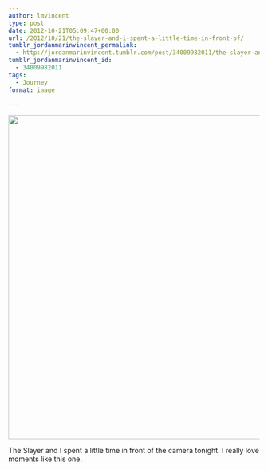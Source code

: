 ```yaml
---
author: lmvincent
type: post
date: 2012-10-21T05:09:47+00:00
url: /2012/10/21/the-slayer-and-i-spent-a-little-time-in-front-of/
tumblr_jordanmarinvincent_permalink:
  - http://jordanmarinvincent.tumblr.com/post/34009982011/the-slayer-and-i-spent-a-little-time-in-front-of
tumblr_jordanmarinvincent_id:
  - 34009982011
tags:
  - Journey
format: image

---
```

<img loading="lazy" src="https://jordansjourney.files.wordpress.com/2012/10/tumblr_mc890c2mwa1rn5v6ko1_1280.png" alt="" width="1024" height="650" class="alignnone size-full wp-image-110" />

The Slayer and I spent a little time in front of the camera tonight. I really love moments like this one.